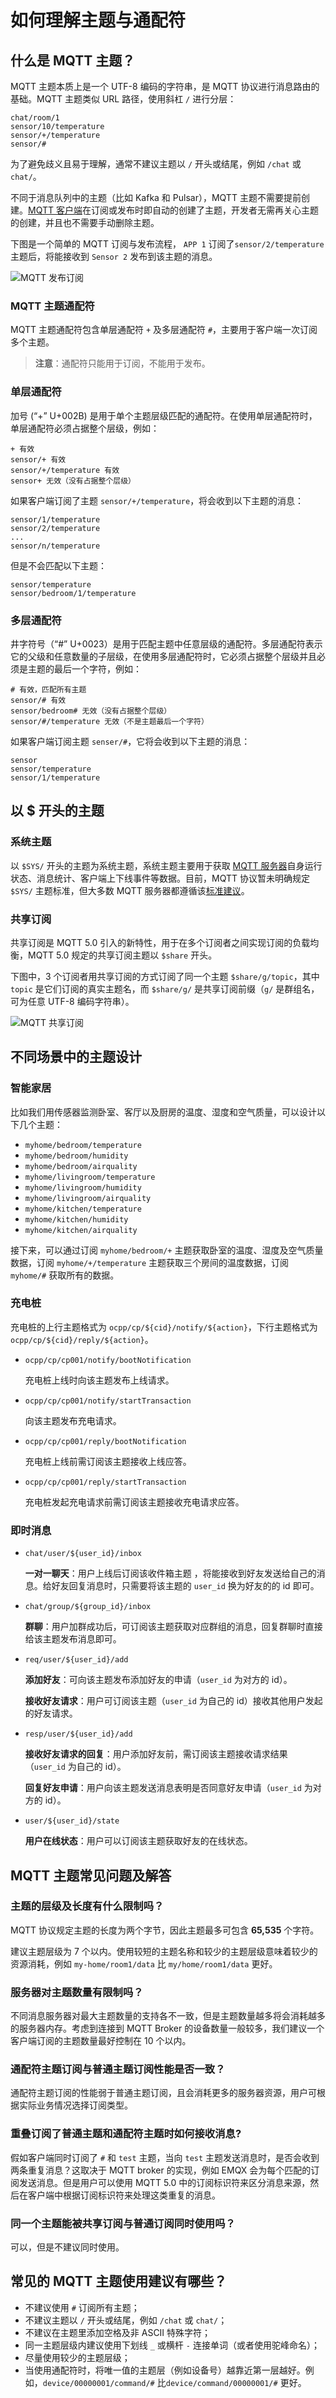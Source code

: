 # 如何理解主题与通配符

## 什么是 MQTT 主题？ <a href="#shen-me-shi-mqtt-zhu-ti" id="shen-me-shi-mqtt-zhu-ti"></a>

MQTT 主题本质上是一个 UTF-8 编码的字符串，是 MQTT 协议进行消息路由的基础。MQTT 主题类似 URL 路径，使用斜杠 `/` 进行分层：

```
chat/room/1
sensor/10/temperature
sensor/+/temperature
sensor/#
```

为了避免歧义且易于理解，通常不建议主题以 `/` 开头或结尾，例如 `/chat` 或 `chat/`。

不同于消息队列中的主题（比如 Kafka 和 Pulsar），MQTT 主题不需要提前创建。[MQTT 客户端](https://www.emqx.com/zh/blog/mqtt-client-tools)在订阅或发布时即自动的创建了主题，开发者无需再关心主题的创建，并且也不需要手动删除主题。

下图是一个简单的 MQTT 订阅与发布流程， `APP 1` 订阅了`sensor/2/temperature` 主题后，将能接收到 `Sensor 2` 发布到该主题的消息。

![MQTT 发布订阅](https://assets.emqx.com/images/0c35bfdb730f1d29b7f1b7a249c62f8b.png?imageMogr2/thumbnail/1520x)

### MQTT 主题通配符 <a href="#mqtt-zhu-ti-tong-pei-fu" id="mqtt-zhu-ti-tong-pei-fu"></a>

MQTT 主题通配符包含单层通配符 `+` 及多层通配符 `#`，主要用于客户端一次订阅多个主题。

> **注意**：通配符只能用于订阅，不能用于发布。

### 单层通配符 <a href="#dan-ceng-tong-pei-fu" id="dan-ceng-tong-pei-fu"></a>

加号 (“+” U+002B) 是用于单个主题层级匹配的通配符。在使用单层通配符时，单层通配符必须占据整个层级，例如：

```
+ 有效
sensor/+ 有效
sensor/+/temperature 有效
sensor+ 无效（没有占据整个层级）
```

如果客户端订阅了主题 `sensor/+/temperature`，将会收到以下主题的消息：

```
sensor/1/temperature
sensor/2/temperature
...
sensor/n/temperature
```

但是不会匹配以下主题：

```
sensor/temperature
sensor/bedroom/1/temperature
```

### 多层通配符 <a href="#duo-ceng-tong-pei-fu" id="duo-ceng-tong-pei-fu"></a>

井字符号（“#” U+0023）是用于匹配主题中任意层级的通配符。多层通配符表示它的父级和任意数量的子层级，在使用多层通配符时，它必须占据整个层级并且必须是主题的最后一个字符，例如：

```
# 有效，匹配所有主题
sensor/# 有效
sensor/bedroom# 无效（没有占据整个层级）
sensor/#/temperature 无效（不是主题最后一个字符）
```

如果客户端订阅主题 `senser/#`，它将会收到以下主题的消息：

```
sensor
sensor/temperature
sensor/1/temperature
```

## 以 $ 开头的主题 <a href="#yi-kai-tou-de-zhu-ti" id="yi-kai-tou-de-zhu-ti"></a>

### 系统主题 <a href="#xi-tong-zhu-ti" id="xi-tong-zhu-ti"></a>

以 `$SYS/` 开头的主题为系统主题，系统主题主要用于获取 [MQTT 服务器](https://www.emqx.com/zh/mqtt/public-mqtt5-broker)自身运行状态、消息统计、客户端上下线事件等数据。目前，MQTT 协议暂未明确规定 `$SYS/` 主题标准，但大多数 MQTT 服务器都遵循该[标准建议](https://github.com/mqtt/mqtt.org/wiki/SYS-Topics)。

### 共享订阅 <a href="#gong-xiang-ding-yue" id="gong-xiang-ding-yue"></a>

共享订阅是 MQTT 5.0 引入的新特性，用于在多个订阅者之间实现订阅的负载均衡，MQTT 5.0 规定的共享订阅主题以 `$share` 开头。

下图中，3 个订阅者用共享订阅的方式订阅了同一个主题 `$share/g/topic`，其中`topic` 是它们订阅的真实主题名，而 `$share/g/` 是共享订阅前缀（`g/` 是群组名，可为任意 UTF-8 编码字符串）。

![MQTT 共享订阅](https://assets.emqx.com/images/c248e9334ff6d32cbec0ed71cde98b1f.png?imageMogr2/thumbnail/1520x)

## 不同场景中的主题设计 <a href="#bu-tong-chang-jing-zhong-de-zhu-ti-she-ji" id="bu-tong-chang-jing-zhong-de-zhu-ti-she-ji"></a>

### 智能家居 <a href="#zhi-neng-jia-ju" id="zhi-neng-jia-ju"></a>

比如我们用传感器监测卧室、客厅以及厨房的温度、湿度和空气质量，可以设计以下几个主题：

* `myhome/bedroom/temperature`
* `myhome/bedroom/humidity`
* `myhome/bedroom/airquality`
* `myhome/livingroom/temperature`
* `myhome/livingroom/humidity`
* `myhome/livingroom/airquality`
* `myhome/kitchen/temperature`
* `myhome/kitchen/humidity`
* `myhome/kitchen/airquality`

接下来，可以通过订阅 `myhome/bedroom/+` 主题获取卧室的温度、湿度及空气质量数据，订阅 `myhome/+/temperature` 主题获取三个房间的温度数据，订阅 `myhome/#` 获取所有的数据。

### 充电桩 <a href="#chong-dian-zhuang" id="chong-dian-zhuang"></a>

充电桩的上行主题格式为 `ocpp/cp/${cid}/notify/${action}`，下行主题格式为 `ocpp/cp/${cid}/reply/${action}`。

*   `ocpp/cp/cp001/notify/bootNotification`

    充电桩上线时向该主题发布上线请求。
*   `ocpp/cp/cp001/notify/startTransaction`

    向该主题发布充电请求。
*   `ocpp/cp/cp001/reply/bootNotification`

    充电桩上线前需订阅该主题接收上线应答。
*   `ocpp/cp/cp001/reply/startTransaction`

    充电桩发起充电请求前需订阅该主题接收充电请求应答。

### 即时消息 <a href="#ji-shi-xiao-xi" id="ji-shi-xiao-xi"></a>

*   `chat/user/${user_id}/inbox`

    **一对一聊天**：用户上线后订阅该收件箱主题 ，将能接收到好友发送给自己的消息。给好友回复消息时，只需要将该主题的 `user_id` 换为好友的的 id 即可。
*   `chat/group/${group_id}/inbox`

    **群聊**：用户加群成功后，可订阅该主题获取对应群组的消息，回复群聊时直接给该主题发布消息即可。
*   `req/user/${user_id}/add`

    **添加好友**：可向该主题发布添加好友的申请（`user_id` 为对方的 id）。

    **接收好友请求**：用户可订阅该主题（`user_id` 为自己的 id）接收其他用户发起的好友请求。
*   `resp/user/${user_id}/add`

    **接收好友请求的回复**：用户添加好友前，需订阅该主题接收请求结果（`user_id` 为自己的 id）。

    **回复好友申请**：用户向该主题发送消息表明是否同意好友申请（`user_id` 为对方的 id）。
*   `user/${user_id}/state`

    **用户在线状态**：用户可以订阅该主题获取好友的在线状态。

## MQTT 主题常见问题及解答 <a href="#mqtt-zhu-ti-chang-jian-wen-ti-ji-jie-da" id="mqtt-zhu-ti-chang-jian-wen-ti-ji-jie-da"></a>

### 主题的层级及长度有什么限制吗？ <a href="#zhu-ti-de-ceng-ji-ji-chang-du-you-shen-me-xian-zhi-ma" id="zhu-ti-de-ceng-ji-ji-chang-du-you-shen-me-xian-zhi-ma"></a>

MQTT 协议规定主题的长度为两个字节，因此主题最多可包含 **65,535** 个字符。

建议主题层级为 7 个以内。使用较短的主题名称和较少的主题层级意味着较少的资源消耗，例如 `my-home/room1/data` 比 `my/home/room1/data` 更好。

### 服务器对主题数量有限制吗？ <a href="#fu-wu-qi-dui-zhu-ti-shu-liang-you-xian-zhi-ma" id="fu-wu-qi-dui-zhu-ti-shu-liang-you-xian-zhi-ma"></a>

不同消息服务器对最大主题数量的支持各不一致，但是主题数量越多将会消耗越多的服务器内存。考虑到连接到 MQTT Broker 的设备数量一般较多，我们建议一个客户端订阅的主题数量最好控制在 10 个以内。

### 通配符主题订阅与普通主题订阅性能是否一致？ <a href="#tong-pei-fu-zhu-ti-ding-yue-yu-pu-tong-zhu-ti-ding-yue-xing-neng-shi-fou-yi-zhi" id="tong-pei-fu-zhu-ti-ding-yue-yu-pu-tong-zhu-ti-ding-yue-xing-neng-shi-fou-yi-zhi"></a>

通配符主题订阅的性能弱于普通主题订阅，且会消耗更多的服务器资源，用户可根据实际业务情况选择订阅类型。

### 重叠订阅了普通主题和通配符主题时如何接收消息? <a href="#zhong-die-ding-yue-le-pu-tong-zhu-ti-he-tong-pei-fu-zhu-ti-shi-ru-he-jie-shou-xiao-xi" id="zhong-die-ding-yue-le-pu-tong-zhu-ti-he-tong-pei-fu-zhu-ti-shi-ru-he-jie-shou-xiao-xi"></a>

假如客户端同时订阅了 `#` 和 `test` 主题，当向 `test` 主题发送消息时，是否会收到两条重复消息？这取决于 MQTT broker 的实现，例如 EMQX 会为每个匹配的订阅发送消息。但是用户可以使用 MQTT 5.0 中的订阅标识符来区分消息来源，然后在客户端中根据订阅标识符来处理这类重复的消息。

### 同一个主题能被共享订阅与普通订阅同时使用吗？ <a href="#tong-yi-ge-zhu-ti-neng-bei-gong-xiang-ding-yue-yu-pu-tong-ding-yue-tong-shi-shi-yong-ma" id="tong-yi-ge-zhu-ti-neng-bei-gong-xiang-ding-yue-yu-pu-tong-ding-yue-tong-shi-shi-yong-ma"></a>

可以，但是不建议同时使用。

## 常见的 MQTT 主题使用建议有哪些？ <a href="#chang-jian-de-mqtt-zhu-ti-shi-yong-jian-yi-you-na-xie" id="chang-jian-de-mqtt-zhu-ti-shi-yong-jian-yi-you-na-xie"></a>

* 不建议使用 `#` 订阅所有主题；
* 不建议主题以 `/` 开头或结尾，例如 `/chat` 或 `chat/`；
* 不建议在主题里添加空格及非 ASCII 特殊字符；
* 同一主题层级内建议使用下划线 `_` 或横杆 `-` 连接单词（或者使用驼峰命名）；
* 尽量使用较少的主题层级；
* 当使用通配符时，将唯一值的主题层（例如设备号）越靠近第一层越好。例如，`device/00000001/command/#` 比`device/command/00000001/#` 更好。
